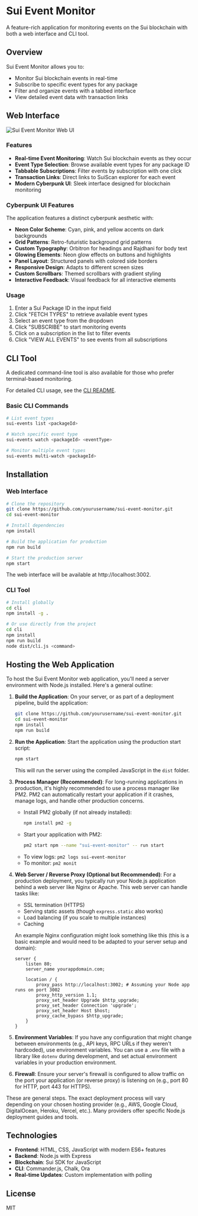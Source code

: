 # Sui Event Monitor

A feature-rich application for monitoring events on the Sui blockchain with both a web interface and CLI tool.

## Overview

Sui Event Monitor allows you to:
- Monitor Sui blockchain events in real-time
- Subscribe to specific event types for any package
- Filter and organize events with a tabbed interface
- View detailed event data with transaction links

## Web Interface

![Sui Event Monitor Web UI](https://placeholder.com/sui-event-monitor-screenshot.png)

### Features

- **Real-time Event Monitoring**: Watch Sui blockchain events as they occur
- **Event Type Selection**: Browse available event types for any package ID
- **Tabbable Subscriptions**: Filter events by subscription with one click
- **Transaction Links**: Direct links to SuiScan explorer for each event
- **Modern Cyberpunk UI**: Sleek interface designed for blockchain monitoring

### Cyberpunk UI Features

The application features a distinct cyberpunk aesthetic with:

- **Neon Color Scheme**: Cyan, pink, and yellow accents on dark backgrounds
- **Grid Patterns**: Retro-futuristic background grid patterns
- **Custom Typography**: Orbitron for headings and Rajdhani for body text
- **Glowing Elements**: Neon glow effects on buttons and highlights
- **Panel Layout**: Structured panels with colored side borders
- **Responsive Design**: Adapts to different screen sizes
- **Custom Scrollbars**: Themed scrollbars with gradient styling
- **Interactive Feedback**: Visual feedback for all interactive elements

### Usage

1. Enter a Sui Package ID in the input field
2. Click "FETCH TYPES" to retrieve available event types
3. Select an event type from the dropdown
4. Click "SUBSCRIBE" to start monitoring events
5. Click on a subscription in the list to filter events
6. Click "VIEW ALL EVENTS" to see events from all subscriptions

## CLI Tool

A dedicated command-line tool is also available for those who prefer terminal-based monitoring.

For detailed CLI usage, see the [CLI README](./cli/README.md).

### Basic CLI Commands

```bash
# List event types
sui-events list <packageId>

# Watch specific event type
sui-events watch <packageId> <eventType>

# Monitor multiple event types
sui-events multi-watch <packageId>
```

## Installation

### Web Interface

```bash
# Clone the repository
git clone https://github.com/yourusername/sui-event-monitor.git
cd sui-event-monitor

# Install dependencies
npm install

# Build the application for production
npm run build

# Start the production server
npm start
```

The web interface will be available at http://localhost:3002.

### CLI Tool

```bash
# Install globally
cd cli
npm install -g .

# Or use directly from the project
cd cli
npm install
npm run build
node dist/cli.js <command>
```

## Hosting the Web Application

To host the Sui Event Monitor web application, you'll need a server environment with Node.js installed. Here's a general outline:

1.  **Build the Application**: On your server, or as part of a deployment pipeline, build the application:
    ```bash
    git clone https://github.com/yourusername/sui-event-monitor.git
    cd sui-event-monitor
    npm install
    npm run build
    ```

2.  **Run the Application**: Start the application using the production start script:
    ```bash
    npm start
    ```
    This will run the server using the compiled JavaScript in the `dist` folder.

3.  **Process Manager (Recommended)**: For long-running applications in production, it's highly recommended to use a process manager like PM2. PM2 can automatically restart your application if it crashes, manage logs, and handle other production concerns.
    *   Install PM2 globally (if not already installed):
        ```bash
        npm install pm2 -g
        ```
    *   Start your application with PM2:
        ```bash
        pm2 start npm --name "sui-event-monitor" -- run start
        ```
    *   To view logs: `pm2 logs sui-event-monitor`
    *   To monitor: `pm2 monit`

4.  **Web Server / Reverse Proxy (Optional but Recommended)**: For a production deployment, you typically run your Node.js application behind a web server like Nginx or Apache. This web server can handle tasks like:
    *   SSL termination (HTTPS)
    *   Serving static assets (though `express.static` also works)
    *   Load balancing (if you scale to multiple instances)
    *   Caching

    An example Nginx configuration might look something like this (this is a basic example and would need to be adapted to your server setup and domain):

    ```nginx
    server {
        listen 80;
        server_name yourappdomain.com;

        location / {
            proxy_pass http://localhost:3002; # Assuming your Node app runs on port 3002
            proxy_http_version 1.1;
            proxy_set_header Upgrade $http_upgrade;
            proxy_set_header Connection 'upgrade';
            proxy_set_header Host $host;
            proxy_cache_bypass $http_upgrade;
        }
    }
    ```

5.  **Environment Variables**: If you have any configuration that might change between environments (e.g., API keys, RPC URLs if they weren't hardcoded), use environment variables. You can use a `.env` file with a library like `dotenv` during development, and set actual environment variables in your production environment.

6.  **Firewall**: Ensure your server's firewall is configured to allow traffic on the port your application (or reverse proxy) is listening on (e.g., port 80 for HTTP, port 443 for HTTPS).

These are general steps. The exact deployment process will vary depending on your chosen hosting provider (e.g., AWS, Google Cloud, DigitalOcean, Heroku, Vercel, etc.). Many providers offer specific Node.js deployment guides and tools.

## Technologies

- **Frontend**: HTML, CSS, JavaScript with modern ES6+ features
- **Backend**: Node.js with Express
- **Blockchain**: Sui SDK for JavaScript
- **CLI**: Commander.js, Chalk, Ora
- **Real-time Updates**: Custom implementation with polling

## License

MIT 